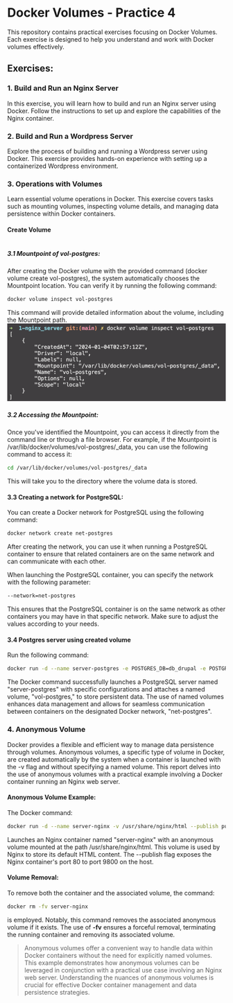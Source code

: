 # Docker Volumes - Practice 4

This repository contains practical exercises focusing on Docker Volumes. Each exercise is designed to help you understand and work with Docker volumes effectively.

## Exercises:

### 1. Build and Run an Nginx Server

In this exercise, you will learn how to build and run an Nginx server using Docker. Follow the instructions to set up and explore the capabilities of the Nginx container.

### 2. Build and Run a Wordpress Server

Explore the process of building and running a Wordpress server using Docker. This exercise provides hands-on experience with setting up a containerized Wordpress environment.

### 3. Operations with Volumes

Learn essential volume operations in Docker. This exercise covers tasks such as mounting volumes, inspecting volume details, and managing data persistence within Docker containers.

#### Create Volume
```bash

```

##### 3.1 Mountpoint of vol-postgres:
After creating the Docker volume with the provided command (docker volume create vol-postgres), the system automatically chooses the Mountpoint location. You can verify it by running the following command:
```bash
docker volume inspect vol-postgres
```
This command will provide detailed information about the volume, including the Mountpoint path.
![docker volume inspect](https://github.com/padimaster/Software-Construction-and-Evolution/blob/main/blob/inspect-vol.png?raw=true)

##### 3.2 Accessing the Mountpoint:
Once you've identified the Mountpoint, you can access it directly from the command line or through a file browser. For example, if the Mountpoint is /var/lib/docker/volumes/vol-postgres/_data, you can use the following command to access it:
```bash
cd /var/lib/docker/volumes/vol-postgres/_data
```
This will take you to the directory where the volume data is stored.

#### 3.3 Creating a network for PostgreSQL:
You can create a Docker network for PostgreSQL using the following command:
```bash
docker network create net-postgres
```
After creating the network, you can use it when running a PostgreSQL container to ensure that related containers are on the same network and can communicate with each other.

When launching the PostgreSQL container, you can specify the network with the following parameter:
```bash
--network=net-postgres
```

This ensures that the PostgreSQL container is on the same network as other containers you may have in that specific network. Make sure to adjust the values according to your needs.

#### 3.4 Postgres server using created volume
Run the following command:
```bash
docker run -d --name server-postgres -e POSTGRES_DB=db_drupal -e POSTGRES_PASSWORD=12345 -e POSTGRES_USER=user_drupal -v vol-postgres:/var/lib/postgresql/data --network net-postgres postgres
```

The Docker command successfully launches a PostgreSQL server named "server-postgres" with specific configurations and attaches a named volume, "vol-postgres," to store persistent data. The use of named volumes enhances data management and allows for seamless communication between containers on the designated Docker network, "net-postgres".

### 4. Anonymous Volume
Docker provides a flexible and efficient way to manage data persistence through volumes. Anonymous volumes, a specific type of volume in Docker, are created automatically by the system when a container is launched with the -v flag and without specifying a named volume. This report delves into the use of anonymous volumes with a practical example involving a Docker container running an Nginx web server.

#### Anonymous Volume Example:
The Docker command:
```bash
docker run -d --name server-nginx -v /usr/share/nginx/html --publish published=9800,target=80 nginx:alpine
```
Launches an Nginx container named "server-nginx" with an anonymous volume mounted at the path /usr/share/nginx/html. This volume is used by Nginx to store its default HTML content. The --publish flag exposes the Nginx container's port 80 to port 9800 on the host.

#### Volume Removal:
To remove both the container and the associated volume, the command:
```bash
docker rm -fv server-nginx
```
is employed. Notably, this command removes the associated anonymous volume if it exists. The use of **-fv** ensures a forceful removal, terminating the running container and removing its associated volume.

> Anonymous volumes offer a convenient way to handle data within Docker containers without the need for explicitly named volumes. This example demonstrates how anonymous volumes can be leveraged in conjunction with a practical use case involving an Nginx web server. Understanding the nuances of anonymous volumes is crucial for effective Docker container management and data persistence strategies.
